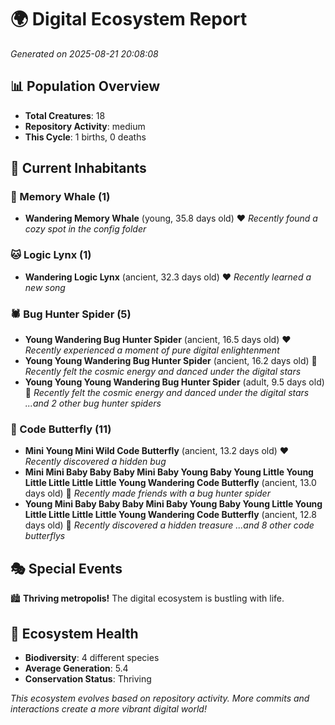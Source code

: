 # 🌍 Digital Ecosystem Report
*Generated on 2025-08-21 20:08:08*

## 📊 Population Overview
- **Total Creatures**: 18
- **Repository Activity**: medium
- **This Cycle**: 1 births, 0 deaths

## 👥 Current Inhabitants

### 🐋 Memory Whale (1)
- **Wandering Memory Whale** (young, 35.8 days old) ❤️
  *Recently found a cozy spot in the config folder*

### 🐱 Logic Lynx (1)
- **Wandering Logic Lynx** (ancient, 32.3 days old) ❤️
  *Recently learned a new song*

### 🕷️ Bug Hunter Spider (5)
- **Young Wandering Bug Hunter Spider** (ancient, 16.5 days old) ❤️
  *Recently experienced a moment of pure digital enlightenment*
- **Young Young Wandering Bug Hunter Spider** (ancient, 16.2 days old) 💛
  *Recently felt the cosmic energy and danced under the digital stars*
- **Young Young Young Wandering Bug Hunter Spider** (adult, 9.5 days old) 💚
  *Recently felt the cosmic energy and danced under the digital stars*
  *...and 2 other bug hunter spiders*

### 🦋 Code Butterfly (11)
- **Mini Young Mini Wild Code Butterfly** (ancient, 13.2 days old) ❤️
  *Recently discovered a hidden bug*
- **Mini Mini Baby Baby Baby Mini Baby Young Baby Young Little Young Little Little Little Little Young Wandering Code Butterfly** (ancient, 13.0 days old) 💛
  *Recently made friends with a bug hunter spider*
- **Young Mini Baby Baby Baby Mini Baby Young Baby Young Little Young Little Little Little Little Young Wandering Code Butterfly** (ancient, 12.8 days old) 💛
  *Recently discovered a hidden treasure*
  *...and 8 other code butterflys*

## 🎭 Special Events

🏙️ **Thriving metropolis!** The digital ecosystem is bustling with life.

## 🔬 Ecosystem Health
- **Biodiversity**: 4 different species
- **Average Generation**: 5.4
- **Conservation Status**: Thriving

*This ecosystem evolves based on repository activity. More commits and interactions create a more vibrant digital world!*